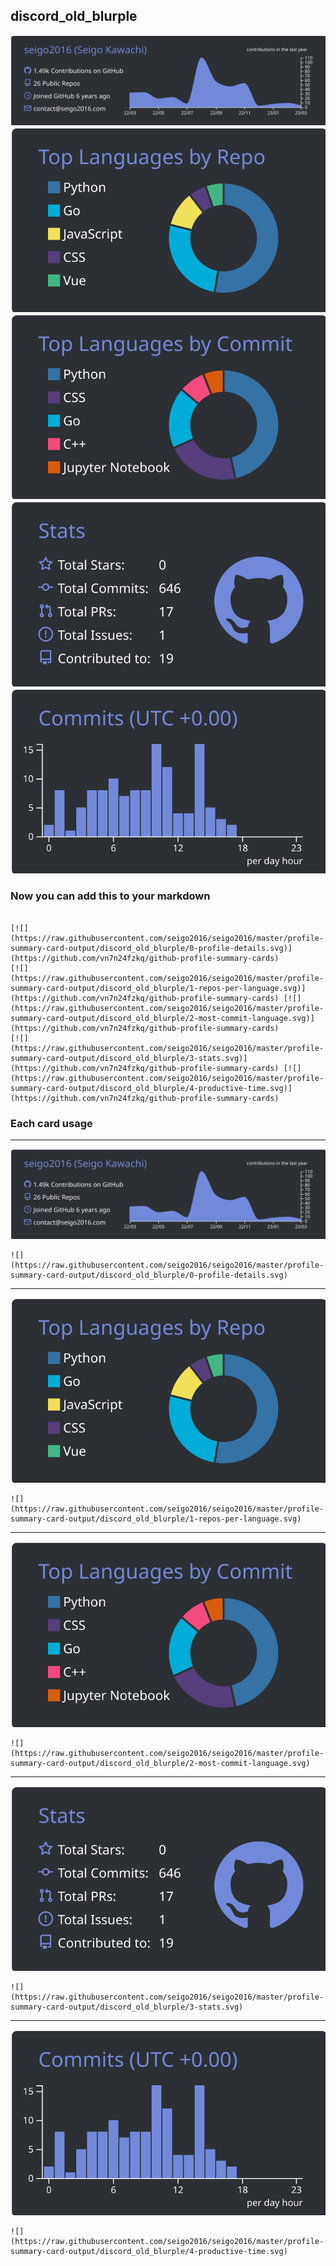 ## discord_old_blurple

[![](./0-profile-details.svg)](https://github.com/vn7n24fzkq/github-profile-summary-cards)
[![](./1-repos-per-language.svg)](https://github.com/vn7n24fzkq/github-profile-summary-cards) [![](./2-most-commit-language.svg)](https://github.com/vn7n24fzkq/github-profile-summary-cards)
[![](./3-stats.svg)](https://github.com/vn7n24fzkq/github-profile-summary-cards) [![](./4-productive-time.svg)](https://github.com/vn7n24fzkq/github-profile-summary-cards)
### Now you can add this to your markdown
```

[![](https://raw.githubusercontent.com/seigo2016/seigo2016/master/profile-summary-card-output/discord_old_blurple/0-profile-details.svg)](https://github.com/vn7n24fzkq/github-profile-summary-cards)
[![](https://raw.githubusercontent.com/seigo2016/seigo2016/master/profile-summary-card-output/discord_old_blurple/1-repos-per-language.svg)](https://github.com/vn7n24fzkq/github-profile-summary-cards) [![](https://raw.githubusercontent.com/seigo2016/seigo2016/master/profile-summary-card-output/discord_old_blurple/2-most-commit-language.svg)](https://github.com/vn7n24fzkq/github-profile-summary-cards)
[![](https://raw.githubusercontent.com/seigo2016/seigo2016/master/profile-summary-card-output/discord_old_blurple/3-stats.svg)](https://github.com/vn7n24fzkq/github-profile-summary-cards) [![](https://raw.githubusercontent.com/seigo2016/seigo2016/master/profile-summary-card-output/discord_old_blurple/4-productive-time.svg)](https://github.com/vn7n24fzkq/github-profile-summary-cards)

```

### Each card usage
---

![](./0-profile-details.svg)

```
![](https://raw.githubusercontent.com/seigo2016/seigo2016/master/profile-summary-card-output/discord_old_blurple/0-profile-details.svg)
```

    

---

![](./1-repos-per-language.svg)

```
![](https://raw.githubusercontent.com/seigo2016/seigo2016/master/profile-summary-card-output/discord_old_blurple/1-repos-per-language.svg)
```

    

---

![](./2-most-commit-language.svg)

```
![](https://raw.githubusercontent.com/seigo2016/seigo2016/master/profile-summary-card-output/discord_old_blurple/2-most-commit-language.svg)
```

    

---

![](./3-stats.svg)

```
![](https://raw.githubusercontent.com/seigo2016/seigo2016/master/profile-summary-card-output/discord_old_blurple/3-stats.svg)
```

    

---

![](./4-productive-time.svg)

```
![](https://raw.githubusercontent.com/seigo2016/seigo2016/master/profile-summary-card-output/discord_old_blurple/4-productive-time.svg)
```

    
